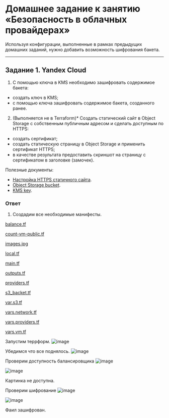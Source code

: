 # Домашнее задание к занятию «Безопасность в облачных провайдерах»  

Используя конфигурации, выполненные в рамках предыдущих домашних заданий, нужно добавить возможность шифрования бакета.

---
## Задание 1. Yandex Cloud   

1. С помощью ключа в KMS необходимо зашифровать содержимое бакета:

 - создать ключ в KMS;
 - с помощью ключа зашифровать содержимое бакета, созданного ранее.
2. (Выполняется не в Terraform)* Создать статический сайт в Object Storage c собственным публичным адресом и сделать доступным по HTTPS:

 - создать сертификат;
 - создать статическую страницу в Object Storage и применить сертификат HTTPS;
 - в качестве результата предоставить скриншот на страницу с сертификатом в заголовке (замочек).

Полезные документы:

- [Настройка HTTPS статичного сайта](https://cloud.yandex.ru/docs/storage/operations/hosting/certificate).
- [Object Storage bucket](https://registry.terraform.io/providers/yandex-cloud/yandex/latest/docs/resources/storage_bucket).
- [KMS key](https://registry.terraform.io/providers/yandex-cloud/yandex/latest/docs/resources/kms_symmetric_key).

### Ответ
1. Создадим все необходимые манифесты. 

[balance.tf](https://github.com/ne0kk/YandexCloud/blob/main/03/balance.tf)

[count-vm-public.tf](https://github.com/ne0kk/YandexCloud/blob/main/03/count-vm-public.tf)

[images.jpg](https://github.com/ne0kk/YandexCloud/blob/main/03/images.jpg)

[local.tf](https://github.com/ne0kk/YandexCloud/blob/main/03/local.tf)

[main.tf](https://github.com/ne0kk/YandexCloud/blob/main/03/main.tf)

[outputs.tf](https://github.com/ne0kk/YandexCloud/blob/main/03/outputs.tf)

[providers.tf](https://github.com/ne0kk/YandexCloud/blob/main/03/providers.tf)

[s3_backet.tf](https://github.com/ne0kk/YandexCloud/blob/main/03/s3_backet.tf)

[var.s3.tf](https://github.com/ne0kk/YandexCloud/blob/main/03/var.s3.tf)

[vars.network.tf](https://github.com/ne0kk/YandexCloud/blob/main/03/vars.network.tf)

[vars.providers.tf](https://github.com/ne0kk/YandexCloud/blob/main/03/vars.providers.tf)

[vars.vm.tf](https://github.com/ne0kk/YandexCloud/blob/main/03/vars.vm.tf)

Запустим террформ. 
![image](https://github.com/user-attachments/assets/1533397d-be3a-4df4-a5e7-686479e2d495)

Убедимся что все поднялось. 
![image](https://github.com/user-attachments/assets/7b07e8bb-10ef-4d61-9012-24120e53a818)

Проверим доступность балансировщика
![image](https://github.com/user-attachments/assets/fbe6e87c-27d2-4c9c-9fb5-bf529bee2f9b)

![image](https://github.com/user-attachments/assets/cafc260e-ea43-45dc-9236-4fe28e0d18dd)

Картинка не доступна. 

Проверим шифрование 
![image](https://github.com/user-attachments/assets/ac57fd3b-6726-42a1-8d79-8c5e6a4003df)

![image](https://github.com/user-attachments/assets/cfa7119f-5596-4757-aa42-491ac74914de)

Фаил зашифрован. 
